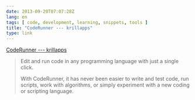 ```yaml
---
date: 2013-09-20T07:07:28Z
lang: en
tags: [ code, development, learning, snippets, tools ]
title: "CodeRunner --- krillapps"
type: link
---
```


[CodeRunner --- krillapps](http://krillapps.com/coderunner/)

> Edit and run code in any programming language with just a single
> click.
>
> With CodeRunner, it has never been easier to write and test code, run
> scripts, work with algorithms, or simply experiment with a new coding
> or scripting language.

